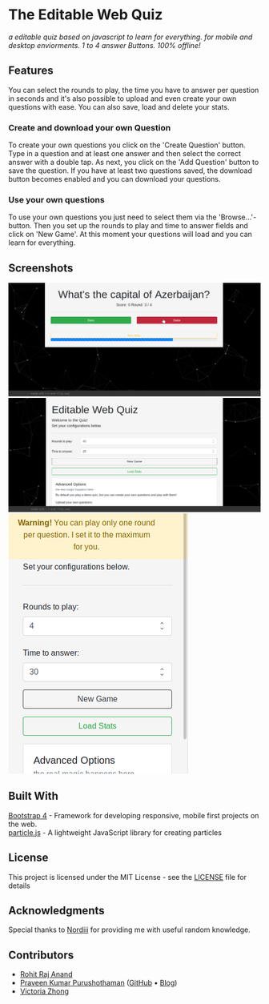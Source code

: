 # The Editable Web Quiz

_a editable quiz based on javascript to learn for everything.
for mobile and desktop enviorments. 1 to 4 answer Buttons. 100% offline!_

## Features
You can select the rounds to play,
the time you have to answer per question in seconds and it's also possible to upload and even create your own questions with ease. You can also save, load and delete your stats.

### Create and download your own Question

To create your own questions you click on the 'Create Question' button.
Type in a question and at least one answer and then select the correct answer with a double tap. As next, you click on the 'Add Question' button to save the question.
If you have at least two questions saved, the download button becomes enabled and you can download your questions.

### Use your own questions

To use your own questions you just need to select them via the 'Browse...'-button.
Then you set up the rounds to play and time to answer fields and click on 'New Game'.
At this moment your questions will load and you can learn for everything.

## Screenshots
![Ingame Desktop](img/ingame_desktop.png)      
![Menu Desktop](img/menu_desktop.png)   
![Menu Mobile](img/menu_mobile_w_custom_alert.png)   

## Built With

[Bootstrap 4](https://github.com/twbs/bootstrap) - Framework for developing responsive, mobile first projects on the web.   
[particle.js](https://github.com/VincentGarreau/particles.js) - A lightweight JavaScript library for creating particles

## License

This project is licensed under the MIT License - see the [LICENSE](LICENSE) file for details

## Acknowledgments

Special thanks to [Nordiii](https://github.com/Nordiii) for providing me with useful random knowledge.


## Contributors
- [Rohit Raj Anand](https://github.com/rht6226)
- [Praveen Kumar Purushothaman](https://praveen.science/) ([GitHub](https://github.com/praveenscience/) &bull; [Blog](https://blog.praveen.science/))
- [Victoria Zhong](https://github.com/SemicolonExpected)

